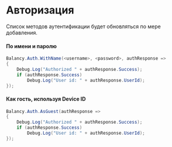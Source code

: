 # Авторизация

Список методов аутентификации будет обновляться по мере добавления.

#### По имени и паролю

```csharp fct_label="Unity"
Balancy.Auth.WithName(<username>, <password>, authResponse =>
{
    Debug.Log("Authorized " + authResponse.Success);
    if (authResponse.Success)
        Debug.Log("User id: " + authResponse.UserId);
});
```

#### Как гость, используя Device ID

```csharp fct_label="Unity"
Balancy.Auth.AsGuest(authResponse =>
{
    Debug.Log("Authorized " + authResponse.Success);
    if (authResponse.Success)
        Debug.Log("User id: " + authResponse.UserId);
});
```
